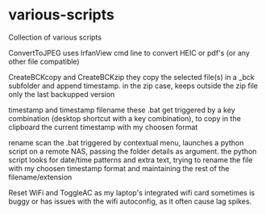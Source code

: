 # various-scripts
Collection of various scripts

ConvertToJPEG
  uses IrfanView cmd line to convert HEIC or pdf's (or any other file compatible)

CreateBCKcopy and CreateBCKzip
  they copy the selected file(s) in a _bck subfolder and append timestamp.
  in the zip case, keeps outside the zip file only the last backupped version

timestamp and timestamp filename
  these .bat get triggered by a key combination (desktop shortcut with a key combination), to copy in the clipboard the current timestamp with my choosen format

rename scan
  the .bat triggered by contextual menu, launches a python script on a remote NAS, passing the folder details as argument.
  the python script looks for date/time patterns and extra text, trying to rename the file with my choosen timestamp format and maintaining the rest of the filename/extension

Reset WiFi and ToggleAC
  as my laptop's integrated wifi card sometimes is buggy or has issues with the wifi autoconfig, as it often cause lag spikes.

